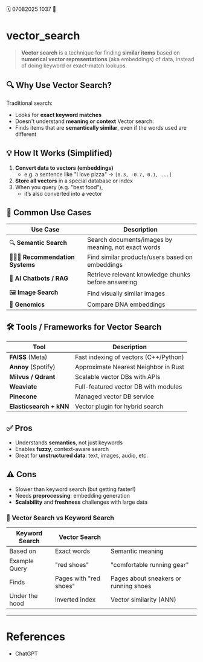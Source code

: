 🗓️ 07082025 1037
📎

# vector_search
> **Vector search** is a technique for finding **similar items** based on **numerical vector representations** (aka embeddings) of data, instead of doing keyword or exact-match lookups.

## 🔍 Why Use Vector Search?
Traditional search:
- Looks for **exact keyword matches**
- Doesn't understand **meaning or context**
Vector search:
- Finds items that are **semantically similar**, even if the words used are different

## 💡 How It Works (Simplified)
1. **Convert data to vectors (embeddings)**
    - e.g. a sentence like "I love pizza" → `[0.3, -0.7, 0.1, ...]`
2. **Store all vectors** in a special database or index
3. When you query (e.g. "best food"),
    - it’s also converted into a vector
## 🧭 Common Use Cases

| Use Case                            | Description                                         |
| ----------------------------------- | --------------------------------------------------- |
| 🔍 **Semantic Search**              | Search documents/images by meaning, not exact words |
| 🧑‍🤝‍🧑 **Recommendation Systems** | Find similar products/users based on embeddings     |
| 🧠 **AI Chatbots / RAG**            | Retrieve relevant knowledge chunks before answering |
| 🖼️ **Image Search**                | Find visually similar images                        |
| 🧬 **Genomics**                     | Compare DNA embeddings                              |

## 🛠️ Tools / Frameworks for Vector Search

|Tool|Description|
|---|---|
|**FAISS** (Meta)|Fast indexing of vectors (C++/Python)|
|**Annoy** (Spotify)|Approximate Nearest Neighbor in Rust|
|**Milvus / Qdrant**|Scalable vector DBs with APIs|
|**Weaviate**|Full-featured vector DB with modules|
|**Pinecone**|Managed vector DB service|
|**Elasticsearch + kNN**|Vector plugin for hybrid search|

## ✅ Pros
- Understands **semantics**, not just keywords
- Enables **fuzzy**, context-aware search
- Great for **unstructured data**: text, images, audio, etc.

## ⚠️ Cons
- Slower than keyword search (but getting faster!)
- Needs **preprocessing**: embedding generation
- **Scalability** and **freshness** challenges with large data

### 🧠 Vector Search vs Keyword Search

| Keyword Search | Vector Search          |                                       |
| -------------- | ---------------------- | ------------------------------------- |
| Based on       | Exact words            | Semantic meaning                      |
| Example Query  | "red shoes"            | "comfortable running gear"            |
| Finds          | Pages with "red shoes" | Pages about sneakers or running shoes |
| Under the hood | Inverted index         | Vector similarity (ANN)               |

---
# References
- ChatGPT